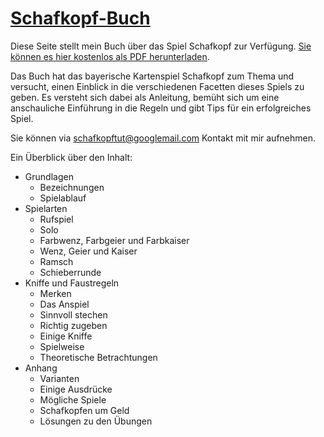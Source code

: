 # [Schafkopf-Buch](https://github.com/schafkopf-buch/schafkopf-buch/raw/master/schafkopf_buch.pdf)

Diese Seite stellt mein Buch über das Spiel Schafkopf zur Verfügung. [Sie können es hier kostenlos als PDF herunterladen](https://github.com/schafkopf-buch/schafkopf-buch/raw/master/schafkopf_buch.pdf).

Das Buch hat das bayerische Kartenspiel Schafkopf zum Thema und versucht, einen Einblick in die verschiedenen Facetten dieses Spiels zu geben. Es versteht sich dabei als Anleitung, bemüht sich um eine anschauliche Einführung in die Regeln und gibt Tips für ein erfolgreiches Spiel.

Sie können via schafkopftut@googlemail.com Kontakt mit mir aufnehmen.

Ein Überblick über den Inhalt:

* Grundlagen
  * Bezeichnungen
  * Spielablauf
* Spielarten
  * Rufspiel
  * Solo
  * Farbwenz, Farbgeier und Farbkaiser
  * Wenz, Geier und Kaiser
  * Ramsch
  * Schieberrunde
* Kniffe und Faustregeln
  * Merken
  * Das Anspiel
  * Sinnvoll stechen
  * Richtig zugeben
  * Einige Kniffe
  * Spielweise
  * Theoretische Betrachtungen
* Anhang
  * Varianten
  * Einige Ausdrücke
  * Mögliche Spiele
  * Schafkopfen um Geld
  * Lösungen zu den Übungen
